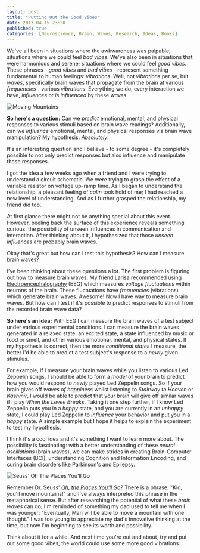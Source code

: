 ```yaml
---
layout: post
title: "Putting Out the Good Vibes"
date: 2013-04-15 23:20
published: true
categories: [Neuroscience, Brain, Waves, Research, Ideas, Books]
---
```


We've all been in situations where the awkwardness was palpable; situations where we could feel _bad vibes_. We've also been in situations that were harmonious and serene; situations where we could feel _good vibes_. These phrases - _good vibes_ and _bad vibes_ - represent something fundamental to human feelings: _vibrations_. Well, not _vibrations_ per se, but _waves_, specifically brain waves that  propagate from the brain at various _frequencies_ - various _vibrations_. Everything we do, every interaction we have, _influences_ or _is influenced_ by these _waves_. 

<img class="img-responsive img-rounded rounded mx-auto d-block border postImg" src="{{ site.url }}{{ site.post_img_path }}/moving_mountains.jpg" alt="Moving Mountains">

__So here's a question:__ Can we _predict_ emotional, mental, and physical responses to various stimuli based on brain wave readings? Additionally, can we _influence_ emotional, mental, and physical responses via brain wave manipulation? My hypothesis: _Absolutely_.

<!-- more -->

It's an interesting question and I believe - to some degree - it's completely possible to not only predict responses but also influence and manipulate those responses. 

I got the idea a few weeks ago when a friend and I were trying to understand a circuit schematic. We were trying to grasp the effect of a variable resistor on voltage up-ramp time. As I began to understand the relationship, a pleasant feeling of _calm_ took hold of me; I had reached a new level of understanding. And as I further grasped the relationship, my friend did too. 

At first glance there might not be anything special about this event. However, peeling back the surface of this experience reveals something curious: the possibility of unseen influences in communication and interaction. After thinking about it, I hypothesized that those _unseen influences_ are probably brain waves. 

Okay that's great but how can I test this hypothesis? How can I measure brain waves? 

I've been thinking about these questions a lot. The first problem is figuring out how to measure brain waves. My friend Larisa recommended using <a href='http://en.wikipedia.org/wiki/Electroencephalography' target='_BLANK'>Electroencephalography</a> (EEG) which measures _voltage fluctuations_ within neurons of the brain. These fluctuations have _frequencies_ (vibrations) which generate brain waves. Awesome! Now I have way to measure brain waves. But how can I test if it's possible to predict responses to stimuli from the recorded brain wave data?

__So here's an idea:__ With EEG I can measure the brain waves of a test subject under various experimental conditions. I can measure the brain waves generated in a relaxed state, an excited state, a state influenced by music or food or smell, and other various emotional, mental, and physical states. If my hypothesis is correct, then the more _conditional states_ I measure, the better I'd be able to predict a test subject's response to a _newly_ given stimulus. 

For example, if I measure your brain waves while you listen to various Led Zeppelin songs, I should be able to form a _model_ of your brain to predict how you would respond to _newly_ played Led Zeppelin songs. So if your brain gives off _waves of happiness_ whilst listening to _Stairway to Heaven_ or _Kashmir_, I would be able to predict that your brain will give off similar waves if I play _When the Levee Breaks_. Taking it one step further, if I know Led Zeppelin puts you in a _happy_ state, and you are currently in an _unhappy_ state, I could play Led Zeppelin to _influence_ your behavior and put you in a _happy_ state. A simple example but I hope it helps to explain the experiment to test my hypothesis. 

I think it's a cool idea and it's something I want to learn more about. The possibility is fascinating: with a better understanding of these _neural oscillations_ (brain waves), we can make strides in creating Brain-Computer Interfaces (BCI), understanding Cognition and Information Encoding, and curing brain disorders like Parkinson's and Epilepsy.

<img class="img-responsive img-rounded rounded mx-auto d-block border postImg" src="{{ site.url }}{{ site.post_img_path }}/seuss_places.jpg" alt="Seuss' Oh The Places You'll Go">

Remember Dr. Seuss' <a href='http://www.amazon.com/Oh-Places-Youll-Dr-Seuss/dp/0679805273' target='_BLANK'>_Oh, the Places You'll Go_</a>? There is a phrase: "Kid, you'll move mountains!" and I've always interpreted this phrase in the metaphorical sense. But after researching the potential of what these _brain waves_ can do, I'm reminded of something my dad used to tell me when I was younger: "Eventually, Man will be able to move a mountain with one thought." I was too young to appreciate my dad's innovative thinking at the time, but now I'm beginning to see its worth and possibility. 

Think about it for a while. And next time you're out and about, try and put out some good vibes; the world could use some more good vibrations. 


